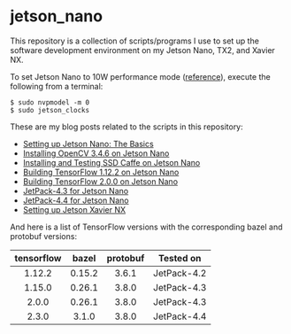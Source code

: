 # jetson_nano

This repository is a collection of scripts/programs I use to set up the software development environment on my Jetson Nano, TX2, and Xavier NX.

To set Jetson Nano to 10W performance mode ([reference](https://devtalk.nvidia.com/default/topic/1050377/jetson-nano/deep-learning-inference-benchmarking-instructions/)), execute the following from a terminal:

   ```shell
   $ sudo nvpmodel -m 0
   $ sudo jetson_clocks
   ```

These are my blog posts related to the scripts in this repository:

* [Setting up Jetson Nano: The Basics](https://jkjung-avt.github.io/setting-up-nano/)
* [Installing OpenCV 3.4.6 on Jetson Nano](https://jkjung-avt.github.io/opencv-on-nano/)
* [Installing and Testing SSD Caffe on Jetson Nano](https://jkjung-avt.github.io/ssd-caffe-on-nano/)
* [Building TensorFlow 1.12.2 on Jetson Nano](https://jkjung-avt.github.io/build-tensorflow-1.12.2/)
* [Building TensorFlow 2.0.0 on Jetson Nano](https://jkjung-avt.github.io/build-tensorflow-2.0.0/)
* [JetPack-4.3 for Jetson Nano](https://jkjung-avt.github.io/jetpack-4.3/)
* [JetPack-4.4 for Jetson Nano](https://jkjung-avt.github.io/jetpack-4.4/)
* [Setting up Jetson Xavier NX](https://jkjung-avt.github.io/setting-up-xavier-nx/)

And here is a list of TensorFlow versions with the corresponding bazel and protobuf versions:

| tensorflow |  bazel | protobuf |  Tested on  |
|:----------:|:------:|:--------:|:-----------:|
|   1.12.2   | 0.15.2 |   3.6.1  | JetPack-4.2 |
|   1.15.0   | 0.26.1 |   3.8.0  | JetPack-4.3 |
|    2.0.0   | 0.26.1 |   3.8.0  | JetPack-4.3 |
|    2.3.0   |  3.1.0 |   3.8.0  | JetPack-4.4 |
